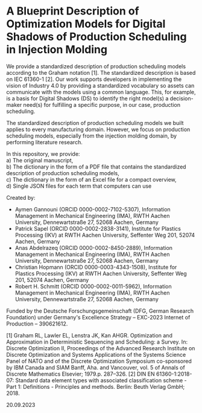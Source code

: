 ﻿# A Blueprint Description of Optimization Models for Digital Shadows of Production Scheduling in Injection Molding

We provide a standardized description of production scheduling models according to the Graham notation [1]. The standardized description is based on IEC 61360-1 [2]. Our work supports developers in implementing the vision of Industry 4.0 by providing a standardized vocabulary so assets can communicate with the models using a common language. This, for example, is a basis for Digital Shadows (DS) to identify the right model(s) a decision-maker need(s) for fulfilling a specific purpose, in our case, production scheduling.

The standardized description of production scheduling models we built applies to every manufacturing domain. However, we focus on production scheduling models, especially from the injection molding domain, by performing literature research. 

In this repository, we provide:<br>
a) The original manuscript,<br>
b) The dictionary in the form of a PDF file that contains the standardized description of production scheduling models,<br>
c) The dictionary in the form of an Excel file for a compact overview,<br>
d) Single JSON files for each term that computers can use  

Created by: 
- Aymen Gannouni (ORCID 0000-0002-7102-5307), Information Management in Mechanical Engineering (IMA), RWTH Aachen University, Dennewartstraße 27, 52068 Aachen, Germany
- Patrick Sapel (ORCID 0000-0002-2838-3141), Institute for Plastics Processing (IKV) at RWTH Aachen University, Seffenter Weg 201, 52074 Aachen, Germany
- Anas Abdelrazeq (ORCID 0000-0002-8450-2889), Information Management in Mechanical Engineering (IMA), RWTH Aachen University, Dennewartstraße 27, 52068 Aachen, Germany
- Christian Hopmann (ORCID 0000-0003-4343-1508), Institute for Plastics Processing (IKV) at RWTH Aachen University, Seffenter Weg 201, 52074 Aachen, Germany
- Robert H. Schmitt (ORCID 0000-0002-0011-5962), Information Management in Mechanical Engineering (IMA), RWTH Aachen University, Dennewartstraße 27, 52068 Aachen, Germany

Funded by the Deutsche Forschungsgemeinschaft (DFG, German Research Foundation) under Germany's Excellence Strategy – EXC-2023 Internet of Production – 390621612.

[1] Graham RL, Lawler EL, Lenstra JK, Kan AHGR. Optimization and Approximation in Deterministic Sequencing and Scheduling: a Survey. In: Discrete Optimization II, Proceedings of the Advanced Research Institute on Discrete Optimization and Systems Applications of the Systems Science Panel of NATO and of the Discrete Optimization Symposium co-sponsored by IBM Canada and SIAM Banff, Aha. and Vancouver, vol. 5 of Annals of Discrete Mathematics Elsevier; 1979.p. 287–326.
[2] DIN EN 61360-1:2018-07: Standard data element types with associated classification scheme - Part 1: Definitions - Principles and methods. Berlin: Beuth Verlag GmbH; 2018.

20.09.2023
